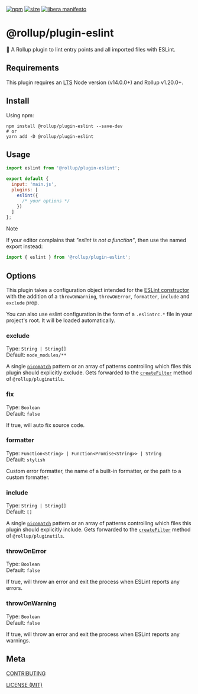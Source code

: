 [npm]: https://img.shields.io/npm/v/@rollup/plugin-eslint
[npm-url]: https://www.npmjs.com/package/@rollup/plugin-eslint
[size]: https://packagephobia.now.sh/badge?p=@rollup/plugin-eslint
[size-url]: https://packagephobia.now.sh/result?p=@rollup/plugin-eslint

[![npm][npm]][npm-url]
[![size][size]][size-url]
[![libera manifesto](https://img.shields.io/badge/libera-manifesto-lightgrey.svg)](https://liberamanifesto.com)

# @rollup/plugin-eslint

🍣 A Rollup plugin to lint entry points and all imported files with ESLint.

## Requirements

This plugin requires an [LTS](https://github.com/nodejs/Release) Node version (v14.0.0+) and Rollup v1.20.0+.

## Install

Using npm:

```console
npm install @rollup/plugin-eslint --save-dev
# or
yarn add -D @rollup/plugin-eslint
```

## Usage

```js
import eslint from '@rollup/plugin-eslint';

export default {
  input: 'main.js',
  plugins: [
    eslint({
      /* your options */
    })
  ]
};
```

> [!NOTE]
> If your editor complains that _"eslint is not a function"_, then use the named export instead:
>
> ```js
> import { eslint } from '@rollup/plugin-eslint';
> ```

## Options

This plugin takes a configuration object intended for the [ESLint constructor](https://eslint.org/docs/developer-guide/nodejs-api#-new-eslintoptions) with the addition of a `throwOnWarning`, `throwOnError`, `formatter`, `include` and `exclude` prop.

You can also use eslint configuration in the form of a `.eslintrc.*` file in your project's root. It will be loaded automatically.

### exclude

Type: `String | String[]`<br>
Default: `node_modules/**`

A single [`picomatch`](https://github.com/micromatch/picomatch) pattern or an array of patterns controlling which files this plugin should explicitly exclude. Gets forwarded to the [`createFilter`](https://github.com/rollup/plugins/tree/master/packages/pluginutils#createfilter) method of `@rollup/pluginutils`.

### fix

Type: `Boolean`<br>
Default: `false`

If true, will auto fix source code.

### formatter

Type: `Function<String> | Function<Promise<String>> | String`<br>
Default: `stylish`

Custom error formatter, the name of a built-in formatter, or the path to a custom formatter.

### include

Type: `String | String[]`<br>
Default: `[]`

A single [`picomatch`](https://github.com/micromatch/picomatch) pattern or an array of patterns controlling which files this plugin should explicitly include. Gets forwarded to the [`createFilter`](https://github.com/rollup/plugins/tree/master/packages/pluginutils#createfilter) method of `@rollup/pluginutils`.

### throwOnError

Type: `Boolean`<br>
Default: `false`

If true, will throw an error and exit the process when ESLint reports any errors.

### throwOnWarning

Type: `Boolean`<br>
Default: `false`

If true, will throw an error and exit the process when ESLint reports any warnings.

## Meta

[CONTRIBUTING](/.github/CONTRIBUTING.md)

[LICENSE (MIT)](/LICENSE)
